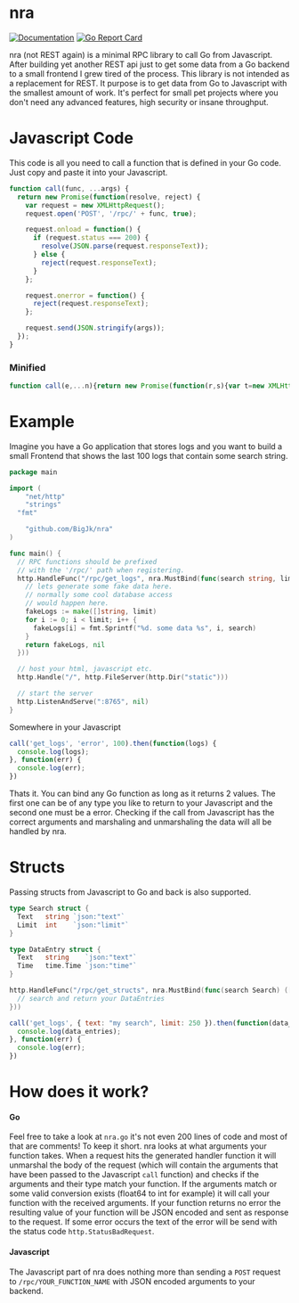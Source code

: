 # nra
[![Documentation](https://godoc.org/github.com/BigJk/nra/console?status.svg)](http://godoc.org/github.com/BigJk/ramen/console) [![Go Report Card](https://goreportcard.com/badge/github.com/BigJk/nra)](https://goreportcard.com/report/github.com/BigJk/nra)

nra (not REST again) is a minimal RPC library to call Go from Javascript. After building yet another REST api just to get some data from a Go backend to a small frontend I grew tired of the process. This library is not intended as a replacement for REST. It purpose is to get data from Go to Javascript with the smallest amount of work. It's perfect for small pet projects where you don't need any advanced features, high security or insane throughput.

# Javascript Code

This code is all you need to call a function that is defined in your Go code. Just copy and paste it into your Javascript.

```Javascript
function call(func, ...args) {
  return new Promise(function(resolve, reject) {
    var request = new XMLHttpRequest();
    request.open('POST', '/rpc/' + func, true);

    request.onload = function() {
      if (request.status === 200) {
        resolve(JSON.parse(request.responseText));
      } else {
        reject(request.responseText);
      }
    };

    request.onerror = function() {
      reject(request.responseText);
    };

    request.send(JSON.stringify(args));
  });
}
```

### Minified

```Javascript
function call(e,...n){return new Promise(function(r,s){var t=new XMLHttpRequest;t.open("POST","/rpc/"+e,!0),t.onload=function(){200===t.status?r(JSON.parse(t.responseText)):s(t.responseText)},t.onerror=function(){s(t.responseText)},t.send(JSON.stringify(n))})}
```

# Example

Imagine you have a Go application that stores logs and you want to build a small Frontend that shows the last 100 logs that contain some search string.

```Go
package main

import (
	"net/http"
	"strings"
  "fmt"

	"github.com/BigJk/nra"
)

func main() {
  // RPC functions should be prefixed
  // with the '/rpc/' path when registering.
  http.HandleFunc("/rpc/get_logs", nra.MustBind(func(search string, limit int) ([]string, error) {
    // lets generate some fake data here.
    // normally some cool database access
    // would happen here.
    fakeLogs := make([]string, limit)
    for i := 0; i < limit; i++ {
      fakeLogs[i] = fmt.Sprintf("%d. some data %s", i, search)
    }
    return fakeLogs, nil
  }))

  // host your html, javascript etc.
  http.Handle("/", http.FileServer(http.Dir("static")))

  // start the server
  http.ListenAndServe(":8765", nil)
}
```

Somewhere in your Javascript

```Javascript
call('get_logs', 'error', 100).then(function(logs) {
  console.log(logs);
}, function(err) {
  console.log(err);
})
```

Thats it. You can bind any Go function as long as it returns 2 values. The first one can be of any type you like to return to your Javascript and the second one must be a error. Checking if the call from Javascript has the correct arguments and marshaling and unmarshaling the data will all be handled by nra.

# Structs

Passing structs from Javascript to Go and back is also supported.

```Go
type Search struct {
  Text   string `json:"text"`
  Limit  int    `json:"limit"`
}

type DataEntry struct {
  Text   string    `json:"text"`
  Time   time.Time `json:"time"`
}

http.HandleFunc("/rpc/get_structs", nra.MustBind(func(search Search) ([]DataEntry, error) {
  // search and return your DataEntries
}))
```

```Javascript
call('get_logs', { text: "my search", limit: 250 }).then(function(data_entries) {
  console.log(data_entries);
}, function(err) {
  console.log(err);
})
```

# How does it work?

#### Go

Feel free to take a look at ``nra.go`` it's not even 200 lines of code and most of that are comments! To keep it short. nra looks at what arguments your function takes. When a request hits the generated handler function it will unmarshal the body of the request (which will contain the arguments that have been passed to the Javascript ``call`` function) and checks if the arguments and their type match your function. If the arguments match or some valid conversion exists (float64 to int for example) it will call your function with the received arguments. If your function returns no error the resulting value of your function will be JSON encoded and sent as response to the request. If some error occurs the text of the error will be send with the status code ``http.StatusBadRequest``.

#### Javascript

The Javascript part of nra does nothing more than sending a ``POST`` request to ``/rpc/YOUR_FUNCTION_NAME`` with JSON encoded arguments to your backend.
